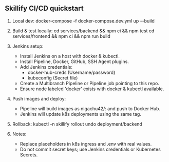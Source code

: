 Skillify CI/CD quickstart
-------------------------

1. Local dev:
   docker-compose -f docker-compose.dev.yml up --build

2. Build & test locally:
   cd services/backend && npm ci && npm test
   cd services/frontend && npm ci && npm run build

3. Jenkins setup:
   - Install Jenkins on a host with docker & kubectl.
   - Install Pipeline, Docker, GitHub, SSH Agent plugins.
   - Add Jenkins credentials:
       * docker-hub-creds    (Username/password)
       * kubeconfig          (Secret file)
   - Create a Multibranch Pipeline or Pipeline job pointing to this repo.
   - Ensure node labeled 'docker' exists with docker & kubectl available.

4. Push images and deploy:
   - Pipeline will build images as nigachu42/<service>:<git-short-sha> and push to Docker Hub.
   - Jenkins will update k8s deployments using the same tag.

5. Rollback:
   kubectl -n skillify rollout undo deployment/backend

6. Notes:
   - Replace placeholders in k8s ingress and .env with real values.
   - Do not commit secret keys; use Jenkins credentials or Kubernetes Secrets.
